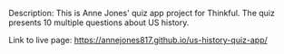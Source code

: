 Description: This is Anne Jones' quiz app project for Thinkful. The quiz presents 10 multiple questions about US history. 

Link to live page: https://annejones817.github.io/us-history-quiz-app/